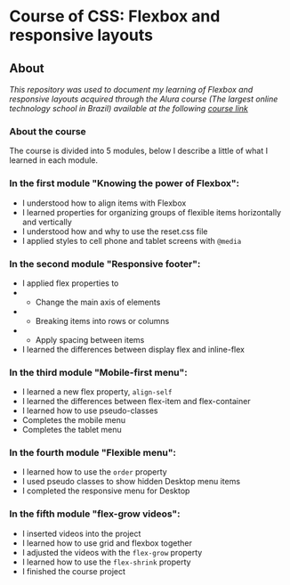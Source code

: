 # Course of CSS: Flexbox and responsive layouts

## About

_This repository was used to document my learning of Flexbox and responsive layouts acquired through the Alura course (The largest online technology school in Brazil) available at the following [course link](https://cursos.alura.com.br/course/css-flexbox-layouts-responsivos)_

### About the course

<p>The course is divided into 5 modules, below I describe a little of what I learned in each module.</p>

### In the first module "Knowing the power of Flexbox":

- I understood how to align items with Flexbox
- I learned properties for organizing groups of flexible items horizontally and vertically
- I understood how and why to use the reset.css file
- I applied styles to cell phone and tablet screens with `@media`

### In the second module "Responsive footer":

- I applied flex properties to
- - Change the main axis of elements
- - Breaking items into rows or columns
- - Apply spacing between items
- I learned the differences between display flex and inline-flex

### In the third module "Mobile-first menu":

- I learned a new flex property, `align-self`
- I learned the differences between flex-item and flex-container
- I learned how to use pseudo-classes
- Completes the mobile menu
- Completes the tablet menu

### In the fourth module "Flexible menu":

- I learned how to use the `order` property
- I used pseudo classes to show hidden Desktop menu items
- I completed the responsive menu for Desktop

### In the fifth module "flex-grow videos":

- I inserted videos into the project
- I learned how to use grid and flexbox together
- I adjusted the videos with the `flex-grow` property
- I learned how to use the `flex-shrink` property
- I finished the course project
